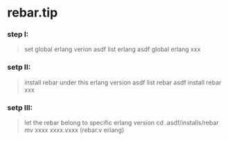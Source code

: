 # rebar.tip



### step I: 
>set global erlang verion
asdf list erlang
asdf global erlang xxx

### setp II:
>install rebar under this erlang version
asdf list rebar
asdf install rebar xxx

### setp III:
>let the rebar belong to specific erlang version
cd .asdf/installs/rebar
mv xxxx xxxx.vxxx (rebar.v erlang)
